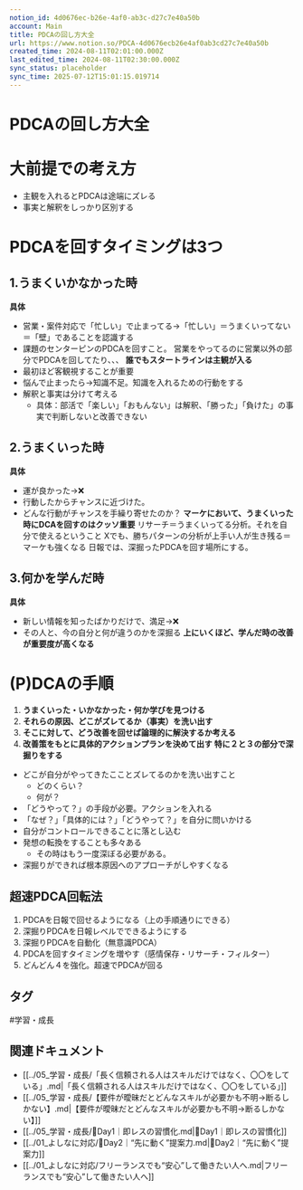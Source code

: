 ```yaml
---
notion_id: 4d0676ec-b26e-4af0-ab3c-d27c7e40a50b
account: Main
title: PDCAの回し方大全
url: https://www.notion.so/PDCA-4d0676ecb26e4af0ab3cd27c7e40a50b
created_time: 2024-08-11T02:01:00.000Z
last_edited_time: 2024-08-11T02:30:00.000Z
sync_status: placeholder
sync_time: 2025-07-12T15:01:15.019714
---
```

# PDCAの回し方大全

# 大前提での考え方
- 主観を入れるとPDCAは途端にズレる
- 事実と解釈をしっかり区別する
# PDCAを回すタイミングは3つ
## 1.うまくいかなかった時
**具体**
- 営業・案件対応で「忙しい」で止まってる→「忙しい」＝うまくいってない＝「壁」であることを認識する
- 課題のセンターピンのPDCAを回すこと。
営業をやってるのに営業以外の部分でPDCAを回してたり、、、
**誰でもスタートラインは主観が入る**
- 最初ほど客観視することが重要
- 悩んで止まったら→知識不足。知識を入れるための行動をする
- 解釈と事実は分けて考える
  - 具体：部活で「楽しい」「おもんない」は解釈、「勝った」「負けた」の事実で判断しないと改善できない
## 2.うまくいった時
**具体**
- 運が良かった→❌
- 行動したからチャンスに近づけた。
- どんな行動がチャンスを手繰り寄せたのか？
**マーケにおいて、うまくいった時にDCAを回すのはクッソ重要**
リサーチ＝うまくいってる分析。それを自分で使えるということ
Xでも、勝ちパターンの分析が上手い人が生き残る＝マーケも強くなる
日報では、深掘ったPDCAを回す場所にする。
## 3.何かを学んだ時
**具体**
- 新しい情報を知ったばかりだけで、満足→❌
- その人と、今の自分と何が違うのかを深掘る
**上にいくほど、学んだ時の改善が重要度が高くなる**
# (P)DCAの手順
1. **うまくいった・いかなかった・何か学びを見つける**
1. **それらの原因、どこがズレてるか（事実）を洗い出す**
1. **そこに対して、どう改善を回せば論理的に解決するか考える**
1. **改善策をもとに具体的アクションプランを決めて出す**
**特に２と３の部分で深掘りをする**
- どこが自分がやってきたこことズレてるのかを洗い出すこと
  - どのくらい？
  - 何が？
- 「どうやって？」の手段が必要。アクションを入れる
- 「なぜ？」「具体的には？」「どうやって？」を自分に問いかける
- 自分がコントロールできることに落とし込む
- 発想の転換をすることも多々ある
  - その時はもう一度深ぼる必要がある。
- 深掘りができれば根本原因へのアプローチがしやすくなる
## 超速PDCA回転法
1. PDCAを日報で回せるようになる（上の手順通りにできる）
1. 深掘りPDCAを日報レベルでできるようにする
1. 深掘りPDCAを自動化（無意識PDCA）
1. PDCAを回すタイミングを増やす（感情保存・リサーチ・フィルター）
1. どんどん４を強化。超速でPDCAが回る

## タグ

#学習・成長 

## 関連ドキュメント

- [[../05_学習・成長/「長く信頼される人はスキルだけではなく、〇〇をしている」.md|「長く信頼される人はスキルだけではなく、〇〇をしている」]]
- [[../05_学習・成長/【要件が曖昧だとどんなスキルが必要かも不明→断るしかない】.md|【要件が曖昧だとどんなスキルが必要かも不明→断るしかない】]]
- [[../05_学習・成長/🔹Day1｜即レスの習慣化.md|🔹Day1｜即レスの習慣化]]
- [[../01_よしなに対応/🔹Day2｜“先に動く”提案力.md|🔹Day2｜“先に動く”提案力]]
- [[../01_よしなに対応/フリーランスでも“安心”して働きたい人へ.md|フリーランスでも“安心”して働きたい人へ]]
